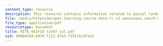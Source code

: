 ```yaml
---
content_type: resource
description: This resource contains information related to pascal random variable.
file: /media/https%3A/open-learning-course-data-rc.s3.amazonaws.com/6-041-probabilistic-systems-analysis-and-applied-probability-fall-2010/998b01b9e876f111d7e5f19116c6fa13_MIT6_041F10_tut07_sol.pdf
file_type: application/pdf
resourcetype: Document
title: MIT6_041F10_tut07_sol.pdf
uid: 998b01b9-e876-f111-d7e5-f19116c6fa13
---
```

